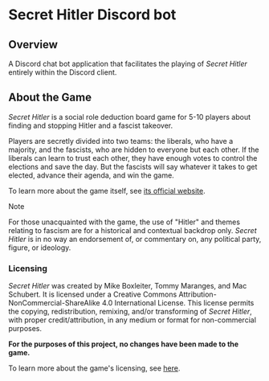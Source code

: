 # Secret Hitler Discord bot
## Overview
A Discord chat bot application that facilitates the playing of *Secret Hitler* entirely within the Discord client.

## About the Game
*Secret Hitler* is a social role deduction board game for 5-10 players about finding and stopping Hitler and a fascist takeover.

Players are secretly divided into two teams: the liberals, who have a majority, and the fascists, who are hidden to everyone but each other. If the liberals can learn to trust each other, they have enough votes to control the elections and save the day. But the fascists will say whatever it takes to get elected, advance their agenda, and win the game.

To learn more about the game itself, see [its official website](https://www.secrethitler.com/).

> [!NOTE]
> For those unacquainted with the game, the use of "Hitler" and themes relating to fascism are for a historical and contextual backdrop only. *Secret Hitler* is in no way an endorsement of, or commentary on, any political party, figure, or ideology.

### Licensing

*Secret Hitler* was created by Mike Boxleiter, Tommy Maranges, and Mac Schubert. It is licensed under a Creative Commons Attribution-NonCommercial-ShareAlike 4.0 International License. This license permits the copying, redistribution, remixing, and/or transforming of *Secret Hitler*, with proper credit/attribution, in any medium or format for non-commercial purposes.

**For the purposes of this project, no changes have been made to the game.**

To learn more about the game's licensing, see [here](https://creativecommons.org/licenses/by-nc-sa/4.0/).
